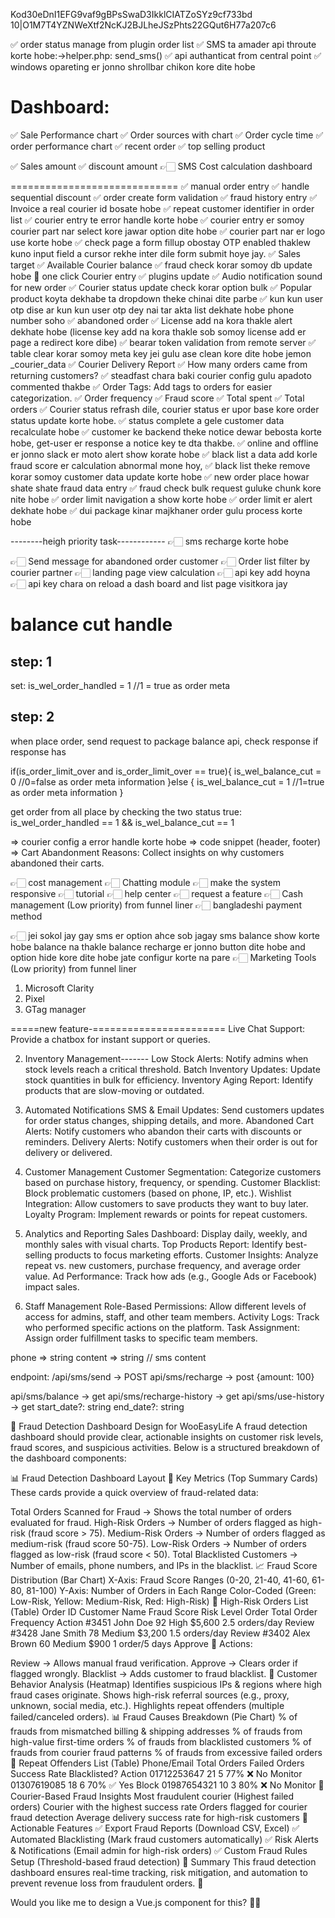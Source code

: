 Kod30eDnI1EFG9vaf9gBPsSwaD3IkklCIATZoSYz9cf733bd
10|O1M7T4YZNWeXtf2NcKJ2BJLheJSzPhts22GQut6H77a207c6

✅ order status manage from plugin order list
✅ SMS ta amader api throute korte hobe:->helper.php: send_sms()
✅ api authanticat from central point
✅ windows opareting er jonno shrollbar chikon kore dite hobe

Dashboard:
=========================
✅ Sale Performance chart
✅ Order sources with chart
✅ Order cycle time
✅ order performance chart
✅ recent order
✅ top selling product

✅ Sales amount 
✅ discount amount
👉🏻 SMS Cost calculation dashboard

=============================
✅ manual order entry
✅ handle sequential discount
✅ order create form validation
✅ fraud history entry
✅ Invoice a real courier id bosate hobe
✅ repeat customer identifier in order list
✅ courier entry te error handle korte hobe
✅ courier entry er somoy courier part nar select kore jawar option dite hobe
✅ courier part nar er logo use korte hobe
✅ check page a form fillup obostay OTP enabled thaklew kuno input field a cursor rekhe inter dile form submit hoye jay.
✅ Sales target
✅ Available Courier balance
✅ fraud check korar somoy db update hobe
🍠 one click Courier entry
✅ plugins update
✅ Audio notification sound for new order
✅ Courier status update check korar option bulk
✅ Popular product koyta dekhabe ta dropdown theke chinai dite parbe
✅ kun kun user otp dise ar kun kun user otp dey nai tar akta list dekhate hobe phone number soho
✅ abandoned order
✅ License add na kora thakle alert dekhate hobe (license key add na kora thakle sob somoy license add er page a redirect kore dibe)
✅ bearar token validation from remote server
✅ table clear korar somoy meta key jei gulu ase clean kore dite hobe jemon _courier_data
✅ Courier Delivery Report
✅ How many orders came from returning customers?
✅ steadfast chara baki courier config gulu apadoto commented thakbe
✅ Order Tags: Add tags to orders for easier categorization.
✅ Order frequency
✅ Fraud score
✅ Total spent
✅ Total orders
✅ Courier status refrash dile, courier status er upor base kore order status update korte hobe.
✅ status complete a gele customer data recalculate hobe
✅ customer ke backend theke notice dewar bebosta korte hobe, get-user er response a notice key te dta thakbe.
✅ online and offline er jonno slack er moto alert show korate hobe
✅ black list a data add korle fraud score er calculation abnormal mone hoy,
✅ black list theke remove korar somoy customer data update korte hobe
✅ new order place howar shate shate fraud data entry
✅ fraud check bulk request guluke chunk kore nite hobe
✅ order limit navigation a show korte hobe
✅ order limit er alert dekhate hobe
✅ dui package kinar majkhaner order gulu process korte hobe



--------heigh priority task------------
👉🏻 sms recharge korte hobe

👉🏻 Send message for abandoned order customer
👉🏻 Order list filter by courier partner
👉🏻 landing page view calculation
👉🏻 api key add hoyna
👉🏻 api key chara on reload a dash board and list page visitkora jay


balance cut handle
====================
step: 1
-----------
set:
   is_wel_order_handled = 1 //1 = true as order meta

step: 2
-----------
when place order, send request to package balance api,
check response if response has 

if(is_order_limit_over and is_order_limit_over == true){
   is_wel_balance_cut = 0 //0=false as order meta information
}else {
   is_wel_balance_cut = 1 //1=true as order meta information
}

get order from all place by checking the two status true:
is_wel_order_handled == 1 && is_wel_balance_cut == 1






=> courier config a error handle korte hobe
=> code snippet (header, footer)
=> Cart Abandonment Reasons: Collect insights on why customers abandoned their carts.


👉🏻 cost management
👉🏻 Chatting module
👉🏻 make the system responsive
👉🏻 tutorial
👉🏻 help center
👉🏻 request a feature
👉🏻 Cash management (Low priority) from funnel liner
👉🏻 bangladeshi payment method


👉🏻 jei sokol jay gay sms er option ahce sob jagay sms balance show korte hobe balance na thakle balance recharge er jonno button dite hobe and option hide kore dite hobe jate configur korte na pare
👉🏻 Marketing Tools (Low priority) from funnel liner
   1. Microsoft Clarity
   2. Pixel
   3. GTag manager


=====new feature-=======================
Live Chat Support: Provide a chatbox for instant support or queries.

2. Inventory Management-------
Low Stock Alerts: Notify admins when stock levels reach a critical threshold.
Batch Inventory Updates: Update stock quantities in bulk for efficiency.
Inventory Aging Report: Identify products that are slow-moving or outdated.

3. Automated Notifications
SMS & Email Updates: Send customers updates for order status changes, shipping details, and more.
Abandoned Cart Alerts: Notify customers who abandon their carts with discounts or reminders.
Delivery Alerts: Notify customers when their order is out for delivery or delivered.

4. Customer Management
Customer Segmentation: Categorize customers based on purchase history, frequency, or spending.
Customer Blacklist: Block problematic customers (based on phone, IP, etc.).
Wishlist Integration: Allow customers to save products they want to buy later.
Loyalty Program: Implement rewards or points for repeat customers.

6. Analytics and Reporting
Sales Dashboard: Display daily, weekly, and monthly sales with visual charts.
Top Products Report: Identify best-selling products to focus marketing efforts.
Customer Insights: Analyze repeat vs. new customers, purchase frequency, and average order value.
Ad Performance: Track how ads (e.g., Google Ads or Facebook) impact sales.

12. Staff Management
Role-Based Permissions: Allow different levels of access for admins, staff, and other team members.
Activity Logs: Track who performed specific actions on the platform.
Task Assignment: Assign order fulfillment tasks to specific team members.










phone => string
content => string // sms content

endpoint: 
/api/sms/send -> POST
api/sms/recharge -> post
{amount: 100}

api/sms/balance -> get
api/sms/recharge-history -> get
api/sms/use-history -> get
start_date?: string
end_date?: string






🚀 Fraud Detection Dashboard Design for WooEasyLife
A fraud detection dashboard should provide clear, actionable insights on customer risk levels, fraud scores, and suspicious activities. Below is a structured breakdown of the dashboard components:

📊 Fraud Detection Dashboard Layout
🔹 Key Metrics (Top Summary Cards)
These cards provide a quick overview of fraud-related data:

Total Orders Scanned for Fraud → Shows the total number of orders evaluated for fraud.
High-Risk Orders → Number of orders flagged as high-risk (fraud score > 75).
Medium-Risk Orders → Number of orders flagged as medium-risk (fraud score 50-75).
Low-Risk Orders → Number of orders flagged as low-risk (fraud score < 50).
Total Blacklisted Customers → Number of emails, phone numbers, and IPs in the blacklist.
📈 Fraud Score Distribution (Bar Chart)
X-Axis: Fraud Score Ranges (0-20, 21-40, 41-60, 61-80, 81-100)
Y-Axis: Number of Orders in Each Range
Color-Coded (Green: Low-Risk, Yellow: Medium-Risk, Red: High-Risk)
🛑 High-Risk Orders List (Table)
Order ID	Customer Name	Fraud Score	Risk Level	Order Total	Order Frequency	Action
#3451	John Doe	92	High	$5,600	2.5 orders/day	Review
#3428	Jane Smith	78	Medium	$3,200	1.5 orders/day	Review
#3402	Alex Brown	60	Medium	$900	1 order/5 days	Approve
🔹 Actions:

Review → Allows manual fraud verification.
Approve → Clears order if flagged wrongly.
Blacklist → Adds customer to fraud blacklist.
📍 Customer Behavior Analysis (Heatmap)
Identifies suspicious IPs & regions where high fraud cases originate.
Shows high-risk referral sources (e.g., proxy, unknown, social media, etc.).
Highlights repeat offenders (multiple failed/canceled orders).
📊 Fraud Causes Breakdown (Pie Chart)
% of frauds from mismatched billing & shipping addresses
% of frauds from high-value first-time orders
% of frauds from blacklisted customers
% of frauds from courier fraud patterns
% of frauds from excessive failed orders
📍 Repeat Offenders List (Table)
Phone/Email	Total Orders	Failed Orders	Success Rate	Blacklisted?	Action
01712253647	21	5	77%	❌ No	Monitor
01307619085	18	6	70%	✅ Yes	Block
01987654321	10	3	80%	❌ No	Monitor
🚚 Courier-Based Fraud Insights
Most fraudulent courier (Highest failed orders)
Courier with the highest success rate
Orders flagged for courier fraud detection
Average delivery success rate for high-risk customers
📌 Actionable Features
✅ Export Fraud Reports (Download CSV, Excel)
✅ Automated Blacklisting (Mark fraud customers automatically)
✅ Risk Alerts & Notifications (Email admin for high-risk orders)
✅ Custom Fraud Rules Setup (Threshold-based fraud detection)
🔹 Summary
This fraud detection dashboard ensures real-time tracking, risk mitigation, and automation to prevent revenue loss from fraudulent orders. 🚀

Would you like me to design a Vue.js component for this? 🎨🔥